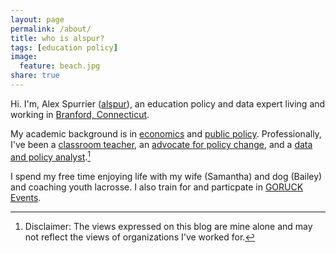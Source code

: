 ```yaml
---
layout: page
permalink: /about/
title: who is alspur?
tags: [education policy]
image:
  feature: beach.jpg
share: true
---
```


Hi. I'm, Alex Spurrier ([alspur](http://twitter.com/alspur)), an education policy and data expert living and working in [Branford, Connecticut](http://en.wikipedia.org/wiki/Branford,_Connecticut). 

My academic background is in [economics](http://bethel.edu) and [public policy](http://trincoll.edu). Professionally, I've been a [classroom teacher](http://teachforamerica.org), an [advocate for policy change](http://conncan.org), and a [data and policy analyst](http://tntp.org).[^1] 

I spend my free time enjoying life with my wife (Samantha) and dog (Bailey) and coaching youth lacrosse. I also train for and particpate in [GORUCK Events](http://www.goruck.com/en/events).


[^1]:Disclaimer: The views expressed on this blog are mine alone and may not reflect the views of organizations I've worked for. 